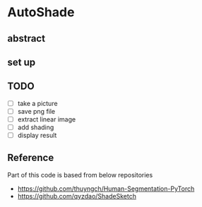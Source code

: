 # AutoShade
## abstract

## set up

## TODO
- [ ] take a picture
- [ ] save png file
- [ ] extract linear image
- [ ] add shading
- [ ] display result

## Reference
Part of this code is based from below repositories
- https://github.com/thuyngch/Human-Segmentation-PyTorch
- https://github.com/qyzdao/ShadeSketch
